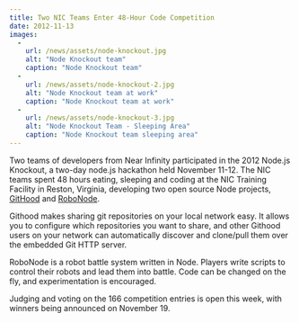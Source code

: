 ```yaml
---
title: Two NIC Teams Enter 48-Hour Code Competition
date: 2012-11-13
images:
  -
    url: /news/assets/node-knockout.jpg
    alt: "Node Knockout team"
    caption: "Node Knockout team"
  -
    url: /news/assets/node-knockout-2.jpg
    alt: "Node Knockout team at work"
    caption: "Node Knockout team at work"
  -
    url: /news/assets/node-knockout-3.jpg
    alt: "Node Knockout Team - Sleeping Area"
    caption: "Node Knockout team sleeping area"
---
```

Two teams of developers from Near Infinity participated in the 2012
Node.js Knockout, a two-day node.js hackathon held November 11-12. The
NIC teams spent 48 hours eating, sleeping and coding at the NIC
Training Facility in Reston, Virginia, developing two open source Node
projects, [GitHood](http://nic-team.nko3.jitsu.com/#) and [RoboNode](http://nic.nko3.jitsu.com/).

Githood makes sharing git repositories on your local network easy. It
allows you to configure which repositories you want to share, and
other Githood users on your network can automatically discover and
clone/pull them over the embedded Git HTTP server.

RoboNode is a robot battle system written in Node. Players write
scripts to control their robots and lead them into battle. Code can be
changed on the fly, and experimentation is encouraged.

Judging and voting on the 166 competition entries is open this week,
with winners being announced on November 19.
